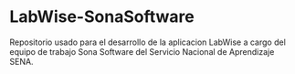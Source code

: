 # LabWise-SonaSoftware
Repositorio usado para el desarrollo de la aplicacion LabWise a cargo del equipo de trabajo Sona Software del Servicio Nacional de Aprendizaje SENA.
